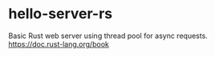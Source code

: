 # hello-server-rs
Basic Rust web server using thread pool for async requests. https://doc.rust-lang.org/book
